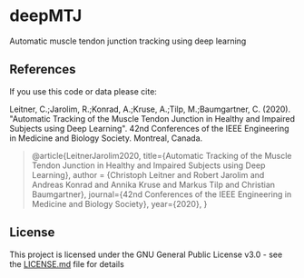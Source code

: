 # deepMTJ
Automatic muscle tendon junction tracking using deep learning

## References

If you use this code or data please cite:

Leitner, C.;Jarolim, R.;Konrad, A.;Kruse, A.;Tilp, M.;Baumgartner, C. (2020). "Automatic Tracking of the Muscle Tendon Junction in Healthy and Impaired Subjects using Deep Learning". 42nd Conferences of the IEEE Engineering in Medicine and Biology Society. Montreal, Canada.

> @article{LeitnerJarolim2020,
>    title={Automatic Tracking of the Muscle Tendon Junction in Healthy and Impaired Subjects using Deep Learning},
>    author = {Christoph Leitner and Robert Jarolim and Andreas Konrad and Annika Kruse and Markus Tilp and Christian Baumgartner},
>    journal={42nd Conferences of the IEEE Engineering in Medicine and Biology Society},
>    year={2020},
> }

## License

This project is licensed under the GNU General Public License v3.0 - see the [LICENSE.md](LICENSE.md) file for details

